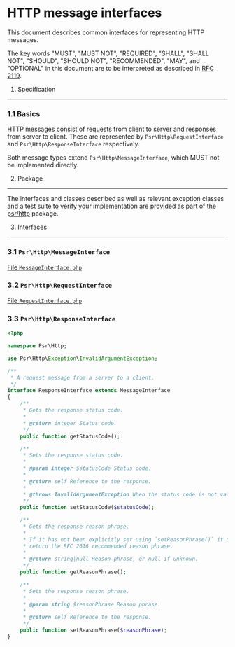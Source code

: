 ﻿HTTP message interfaces
=======================

This document describes common interfaces for representing HTTP messages.

The key words "MUST", "MUST NOT", "REQUIRED", "SHALL", "SHALL NOT", "SHOULD",
"SHOULD NOT", "RECOMMENDED", "MAY", and "OPTIONAL" in this document are to be
interpreted as described in [RFC 2119][].

[RFC 2119]: http://tools.ietf.org/html/rfc2119

1. Specification
----------------

### 1.1 Basics

HTTP messages consist of requests from client to server and responses from
server to client. These are represented by `Psr\Http\RequestInterface` and
`Psr\Http\ResponseInterface` respectively.

Both message types extend `Psr\Http\MessageInterface`, which MUST not be
implemented directly.

2. Package
----------

The interfaces and classes described as well as relevant exception classes and
a test suite to verify your implementation are provided as part of the
[psr/http](https://packagist.org/packages/psr/http) package.

3. Interfaces
-------------

### 3.1 `Psr\Http\MessageInterface`

[File `MessageInterface.php`](src/Psr/Http/MessageInterface.php)

### 3.2 `Psr\Http\RequestInterface`

[File `RequestInterface.php`](src/Psr/Http/RequestInterface.php)

### 3.3 `Psr\Http\ResponseInterface`

```php
<?php

namespace Psr\Http;

use Psr\Http\Exception\InvalidArgumentException;

/**
 * A request message from a server to a client.
 */
interface ResponseInterface extends MessageInterface
{
    /**
     * Gets the response status code.
     *
     * @return integer Status code.
     */
    public function getStatusCode();

    /**
     * Sets the response status code.
     *
     * @param integer $statusCode Status code.
     *
     * @return self Reference to the response.
     *
     * @throws InvalidArgumentException When the status code is not valid.
     */
    public function setStatusCode($statusCode);

    /**
     * Gets the response reason phrase.
     *
     * If it has not been explicitly set using `setReasonPhrase()` it SHOULD
     * return the RFC 2616 recommended reason phrase.
     *
     * @return string|null Reason phrase, or null if unknown.
     */
    public function getReasonPhrase();

    /**
     * Sets the response reason phrase.
     *
     * @param string $reasonPhrase Reason phrase.
     *
     * @return self Reference to the response.
     */
    public function setReasonPhrase($reasonPhrase);
}
```
